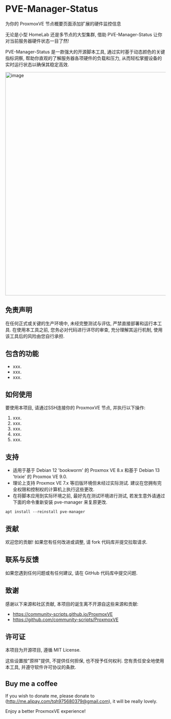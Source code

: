 # PVE-Manager-Status
为你的 ProxmoxVE 节点概要页面添加扩展的硬件监控信息

无论是小型 HomeLab 还是多节点的大型集群, 借助 PVE-Manager-Status 让你对当前服务器硬件状态一目了然!

PVE-Manager-Status 是一款强大的开源脚本工具, 通过实时基于动态颜色的关键指标洞察, 帮助你直观的了解服务器各项硬件的负载和压力, 从而轻松掌握设备的实时运行状态以确保其稳定高效.

<img width="1121" height="700" alt="image" src="https://github.com/user-attachments/assets/afe26e92-0637-472e-b323-bdc41935dfc0" />

## 免责声明

在任何正式或关键的生产环境中, 未经完整测试与评估, 严禁直接部署和运行本工具. 在使用本工具之前, 您务必对代码进行详尽的审查, 充分理解其运行机制, 使用该工具后的风险由您自行承担.

## 包含的功能

- xxx.
- xxx.
- xxx.

## 如何使用

要使用本项目, 请通过SSH连接你的 ProxmoxVE 节点, 并执行以下操作:

1. xxx.
2. xxx.
3. xxx.
4. xxx.
5. xxx.

## 支持

- 适用于基于 Debian 12 'bookworm' 的 Proxmox VE 8.x 和基于 Debian 13 'trixie' 的 Proxmox VE 9.0.
- 理论上支持 Proxmox VE 7.x 等旧版环境但未经过实际测试. 建议在您拥有完全权限和控制权的计算机上执行这些更改.
- 在将脚本应用到实际环境之前, 最好先在测试环境进行测试, 若发生意外请通过下面的命令重新安装 pve-manager 来复原更改.
```
apt install --reinstall pve-manager
```

## 贡献

欢迎您的贡献! 如果您有任何改进或调整, 请 fork 代码库并提交拉取请求.

## 联系与反馈

如果您遇到任何问题或有任何建议, 请在 GitHub 代码库中提交问题.

## 致谢

感谢以下来源和社区贡献, 本项目的诞生离不开源自这些来源和贡献:

- https://community-scripts.github.io/ProxmoxVE
- https://github.com/community-scripts/ProxmoxVE

## 许可证

本项目为开源项目, 遵循 MIT License.

这些设置按"原样"提供, 不提供任何担保, 也不授予任何权利. 您有责任安全地使用本工具, 并遵守软件许可协议的条款.

## Buy me a coffee

If you wish to donate me, please donate to (http://me.alipay.com/tqh975680379@gmail.com), it will be really lovely.

Enjoy a better ProxmoxVE experience!
